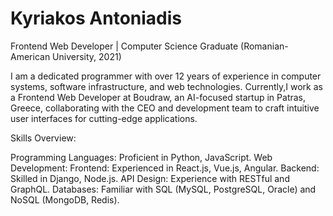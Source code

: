 # Kyriakos Antoniadis
Frontend Web Developer | Computer Science Graduate (Romanian-American University, 2021)

I am a dedicated programmer with over 12 years of experience in computer systems, software infrastructure, and web technologies. 
Currently,I work as a Frontend Web Developer at Boudraw, an AI-focused startup in Patras, Greece, collaborating with the CEO and development team to craft intuitive user interfaces for cutting-edge applications.

Skills Overview:

Programming Languages: Proficient in Python, JavaScript.
Web Development:
Frontend: Experienced in React.js, Vue.js, Angular.
Backend: Skilled in Django, Node.js.
API Design: Experience with RESTful and GraphQL.
Databases: Familiar with SQL (MySQL, PostgreSQL, Oracle) and NoSQL (MongoDB, Redis).
<!---
kuriakosant/kuriakosant is a ✨ special ✨ repository because its `README.md` (this file) appears on your GitHub profile.
You can click the Preview link to take a look at your changes.
--->
